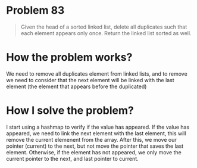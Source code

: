 # Problem 83

> Given the head of a sorted linked list, delete all duplicates such that each element appears only once. Return the linked list sorted as well.

# How the problem works?

We need to remove all duplicates element from linked lists, and to remove we need to consider that the next element will be linked with the last element (the element that appears before the duplicated)

# How I solve the problem?

I start using a hashmap to verify if the value has appeared. If the value has appeared, we need to link the next element with the last element, this will remove the current elemenent from the array. After this, we move our pointer (current) to the next, but not move the pointer that saves the last element. Otherwise, if the element has not appeared, we only move the current pointer to the next, and last pointer to current.
